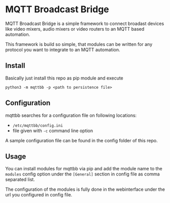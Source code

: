 # MQTT Broadcast Bridge

MQTT Broadcast Bridge is a simple framework to connect
broadast devices like video mixers, audio mixers or video routers
to an MQTT based automation.

This framework is build so simple, that modules can be written
for any protocol you want to integrate to an MQTT automation.

## Install

Basically just install this repo as pip module and execute

    python3 -m mqttbb -p <path to persistence file>


## Configuration

mqttbb searches for a configuration file on following locations:

* `/etc/mqttbb/config.ini`
* file given with `-c` command line option

A sample configuration file can be found in the config folder of this repo.

## Usage

You can install modules for mqttbb via pip and add the module name to
the `modules` config option under the `[General]` section in config file
as comma separated list.

The configuration of the modules is fully done in the
webinterface under the url you configured in config file.